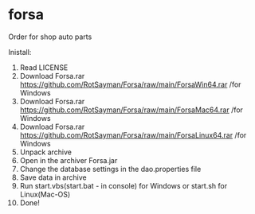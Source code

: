 # forsa
Order for shop auto parts

Inistall:
1. Read LICENSE 
2. Download Forsa.rar https://github.com/RotSayman/Forsa/raw/main/ForsaWin64.rar /for Windows
2. Download Forsa.rar https://github.com/RotSayman/Forsa/raw/main/ForsaMac64.rar /for Windows
2. Download Forsa.rar https://github.com/RotSayman/Forsa/raw/main/ForsaLinux64.rar /for Windows
3. Unpack archive
4. Open in the archiver Forsa.jar
5. Change the database settings in the dao.properties file
6. Save data in archive
7. Run start.vbs(start.bat - in console) for Windows or start.sh for Linux(Mac-OS)
8. Done!


